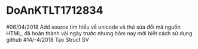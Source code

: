 # DoAnKTLT1712834
#06/04/2018 Add source tìm hiểu về unicode và thử sửa đổi mã nguồn HTML, đã hoàn thành vài ngày trước nhưng hôm nay mới biết cách sử dụng github
#14/-4/2018 Tạo Struct SV
